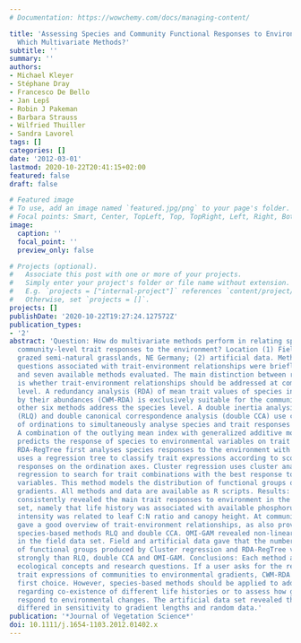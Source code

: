 ```yaml
---
# Documentation: https://wowchemy.com/docs/managing-content/

title: 'Assessing Species and Community Functional Responses to Environmental Gradients:
  Which Multivariate Methods?'
subtitle: ''
summary: ''
authors:
- Michael Kleyer
- Stéphane Dray
- Francesco De Bello
- Jan Lepš
- Robin J Pakeman
- Barbara Strauss
- Wilfried Thuiller
- Sandra Lavorel
tags: []
categories: []
date: '2012-03-01'
lastmod: 2020-10-22T20:41:15+02:00
featured: false
draft: false

# Featured image
# To use, add an image named `featured.jpg/png` to your page's folder.
# Focal points: Smart, Center, TopLeft, Top, TopRight, Left, Right, BottomLeft, Bottom, BottomRight.
image:
  caption: ''
  focal_point: ''
  preview_only: false

# Projects (optional).
#   Associate this post with one or more of your projects.
#   Simply enter your project's folder or file name without extension.
#   E.g. `projects = ["internal-project"]` references `content/project/deep-learning/index.md`.
#   Otherwise, set `projects = []`.
projects: []
publishDate: '2020-10-22T19:27:24.127572Z'
publication_types:
- '2'
abstract: 'Question: How do multivariate methods perform in relating species- and
  community-level trait responses to the environment? Location (1) Field data from
  grazed semi-natural grasslands, NE Germany; (2) artificial data. Methods: Research
  questions associated with trait-environment relationships were briefly reviewed
  and seven available methods evaluated. The main distinction between research questions
  is whether trait-environment relationships should be addressed at community or species
  level. A redundancy analysis (RDA) of mean trait values of species in a plot weighted
  by their abundances (CWM-RDA) is exclusively suitable for the community level. The
  other six methods address the species level. A double inertia analysis of two arrays
  (RLQ) and double canonical correspondence analysis (double CCA) use combinations
  of ordinations to simultaneously analyse species and trait responses to the environment.
  A combination of the outlying mean index with generalized additive models (OMI-GAM)
  predicts the response of species to environmental variables on trait gradients.
  RDA-RegTree first analyses species responses to the environment with RDA and then
  uses a regression tree to classify trait expressions according to scores of species
  responses on the ordination axes. Cluster regression uses cluster analyses and logistic
  regression to search for trait combinations with the best response to the environmental
  variables. This method models the distribution of functional groups on environmental
  gradients. All methods and data are available as R scripts. Results: All methods
  consistently revealed the main trait responses to environment in the field data
  set, namely that life history was associated with available phosphorus while grazing
  intensity was related to leaf C:N ratio and canopy height. At community level, CWM-RDA
  gave a good overview of trait-environment relationships, as also provided by the
  species-based methods RLQ and double CCA. OMI-GAM revealed non-linear relationships
  in the field data set. Field and artificial data gave that the number and stability
  of functional groups produced by Cluster regression and RDA-RegTree varied more
  strongly than RLQ, double CCA and OMI-GAM. Conclusions: Each method addresses particular
  ecological concepts and research questions. If a user asks for the response of average
  trait expressions of communities to environmental gradients, CWM-RDA may be the
  first choice. However, species-based methods should be applied to address questions
  regarding co-existence of different life histories or to assess how groups of species
  respond to environmental changes. The artificial data set revealed that the methods
  differed in sensitivity to gradient lengths and random data.'
publication: '*Journal of Vegetation Science*'
doi: 10.1111/j.1654-1103.2012.01402.x
---
```

